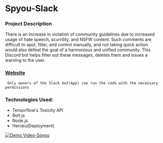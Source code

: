 # Spyou-Slack

### Project Description

There is an increase in violation of community guidelines due to increased usage of hate speech, scurrility, and NSFW content. Such comments are difficult to spot, filter, and control manually, and not taking quick action would also defeat the goal of a harmonious and unified community.
This Discord bot helps filter out these messages, deletes them and issues a warning to the user.

### [Website](http://spyou-net-app.vercel.app/)

``` Only owners of the Slack bot(App) can run the code with the necessary permissions```
### Technologies Used:
- Tensorflow's Toxicity API
- Bolt.js
- Node.js
- Heroku(Deployment)

[![Demo Video-Spyou](./Spyou.png)](https://www.youtube.com/watch?v=c0Yuqi6f2U0)
